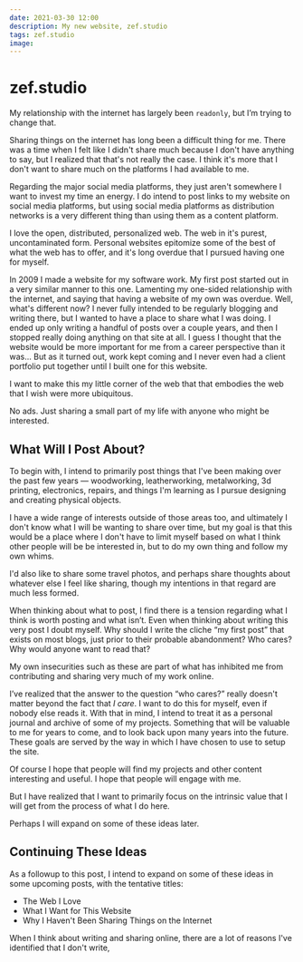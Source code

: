 ```yaml
---
date: 2021-03-30 12:00
description: My new website, zef.studio
tags: zef.studio
image:
---
```


# zef.studio

My relationship with the internet has largely been `readonly`, but I’m trying to
change that.

Sharing things on the internet has long been a difficult thing for me. There was
a time when I felt like I didn't share much because I don't have anything to
say, but I realized that that's not really the case. I think it's more that I
don't want to share much on the platforms I had available to me.

Regarding the major social media platforms, they just aren't somewhere I want
to invest my time an energy. I do intend to post links to my website on social
media platforms, but using social media platforms as distribution networks is a
very different thing than using them as a content platform.

I love the open, distributed, personalized web. The web in it's purest,
uncontaminated form. Personal websites epitomize some of the best of what the
web has to offer, and it's long overdue that I pursued having one for myself.

In 2009 I made a website for my software work. My first post started out in a
very similar manner to this one. Lamenting my one-sided relationship with the
internet, and saying that having a website of my own was overdue. Well, what's
different now? I never fully intended to be regularly blogging and writing
there, but I wanted to have a place to share what I was doing. I ended up only
writing a handful of posts over a couple years, and then I stopped really doing
anything on that site at all. I guess I thought that the website would be more
important for me from a career perspective than it was... But as it turned out,
work kept coming and I never even had a client portfolio put together until I
built one for this website.

I want to make this my little corner of the web that that embodies the web that
I wish were more ubiquitous.

No ads. Just sharing a small part of my life with anyone who might be
interested.

## What Will I Post About?

To begin with, I intend to primarily post things that I've been making over the
past few years — woodworking, leatherworking, metalworking, 3d printing,
electronics, repairs, and things I'm learning as I pursue designing and creating
physical objects.

I have a wide range of interests outside of those areas too, and ultimately I
don't know what I will be wanting to share over time, but my goal is that this
would be a place where I don't have to limit myself based on what I think other
people will be be interested in, but to do my own thing and follow my own whims.

I'd also like to share some travel photos, and perhaps share thoughts about
whatever else I feel like sharing, though my intentions in that regard are much
less formed.

When thinking about what to post, I find there is a
tension regarding what I think is worth posting and what isn’t. Even when
thinking about writing this very post I doubt myself. Why should I write the
cliche “my first post” that exists on most blogs, just prior to their probable
abandonment? Who cares? Why would anyone want to read that?

My own insecurities such as these are part of what has inhibited me from
contributing and sharing very much of my work online.

I’ve realized that the answer to the question “who cares?” really doesn't
matter beyond the fact that _I care_. I want to do this for myself, even if
nobody else reads it. With that in mind, I intend to treat it as a personal
journal and archive of some of my projects. Something that will be valuable to
me for years to come, and to look back upon many years into the future. These
goals are served by the way in which I have chosen to use to setup the site.

Of course I hope that people will find my projects and other content interesting
and useful. I hope that people will engage with me.

But I have realized that I want to primarily focus on the intrinsic value that I
will get from the process of what I do here.

Perhaps I will expand on some of these ideas later.

## Continuing These Ideas

As a followup to this post, I intend to expand on some of these ideas in some
upcoming posts, with the tentative titles:

- The Web I Love
- What I Want for This Website
- Why I Haven't Been Sharing Things on the Internet

When I think about writing and sharing online, there are a lot of reasons I've
identified that I don't write,

